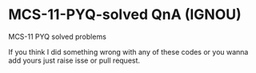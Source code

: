 # MCS-11-PYQ-solved QnA (IGNOU)

MCS-11 PYQ solved problems




If you think I did something wrong with any of these codes or you wanna add yours just raise isse or pull request.
